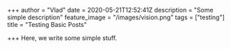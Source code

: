 +++
author = "Vlad"
date = 2020-05-21T12:52:41Z
description = "Some simple description"
feature_image = "/images/vision.png"
tags = ["testing"]
title = "Testing Basic Posts"

+++
Here, we write some simple stuff.